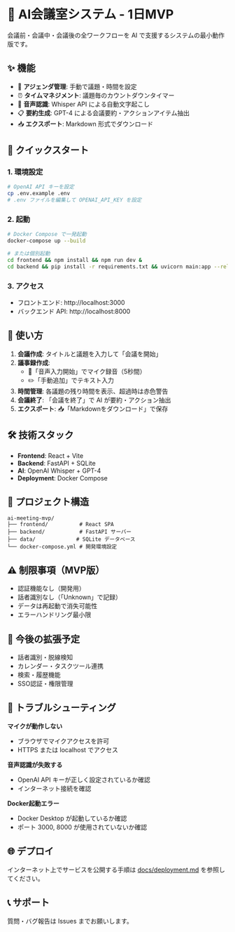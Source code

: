 # 🎯 AI会議室システム - 1日MVP

会議前・会議中・会議後の全ワークフローを AI で支援するシステムの最小動作版です。

## ✨ 機能

- 📝 **アジェンダ管理**: 手動で議題・時間を設定
- ⏰ **タイムマネジメント**: 議題毎のカウントダウンタイマー
- 🎤 **音声認識**: Whisper API による自動文字起こし
- 📋 **要約生成**: GPT-4 による会議要約・アクションアイテム抽出
- 📥 **エクスポート**: Markdown 形式でダウンロード

## 🚀 クイックスタート

### 1. 環境設定
```bash
# OpenAI API キーを設定
cp .env.example .env
# .env ファイルを編集して OPENAI_API_KEY を設定
```

### 2. 起動
```bash
# Docker Compose で一発起動
docker-compose up --build

# または個別起動
cd frontend && npm install && npm run dev &
cd backend && pip install -r requirements.txt && uvicorn main:app --reload
```

### 3. アクセス
- フロントエンド: http://localhost:3000
- バックエンド API: http://localhost:8000

## 📱 使い方

1. **会議作成**: タイトルと議題を入力して「会議を開始」
2. **議事録作成**: 
   - 🎤「音声入力開始」でマイク録音（5秒間）
   - ✏️「手動追加」でテキスト入力
3. **時間管理**: 各議題の残り時間を表示、超過時は赤色警告
4. **会議終了**: 「会議を終了」で AI が要約・アクション抽出
5. **エクスポート**: 📥「Markdownをダウンロード」で保存

## 🛠️ 技術スタック

- **Frontend**: React + Vite
- **Backend**: FastAPI + SQLite
- **AI**: OpenAI Whisper + GPT-4
- **Deployment**: Docker Compose

## 📁 プロジェクト構造

```
ai-meeting-mvp/
├── frontend/          # React SPA
├── backend/           # FastAPI サーバー
├── data/             # SQLite データベース
└── docker-compose.yml # 開発環境設定
```

## ⚠️ 制限事項（MVP版）

- 認証機能なし（開発用）
- 話者識別なし（「Unknown」で記録）
- データは再起動で消失可能性
- エラーハンドリング最小限

## 🔄 今後の拡張予定

- 話者識別・脱線検知
- カレンダー・タスクツール連携
- 検索・履歴機能
- SSO認証・権限管理

## 🐛 トラブルシューティング

**マイクが動作しない**
- ブラウザでマイクアクセスを許可
- HTTPS または localhost でアクセス

**音声認識が失敗する**
- OpenAI API キーが正しく設定されているか確認
- インターネット接続を確認

**Docker起動エラー**
- Docker Desktop が起動しているか確認
- ポート 3000, 8000 が使用されていないか確認

## 🌐 デプロイ

インターネット上でサービスを公開する手順は [docs/deployment.md](docs/deployment.md) を参照してください。

## 📞 サポート

質問・バグ報告は Issues までお願いします。
